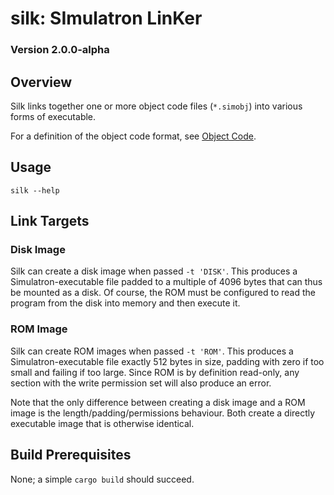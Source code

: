 # silk: SImulatron LinKer
### Version 2.0.0-alpha

## Overview
Silk links together one or more object code files (`*.simobj`) into various forms of executable.

For a definition of the object code format, see [Object Code](../Documentation/object-code.md).

## Usage
`silk --help`

## Link Targets
### Disk Image
Silk can create a disk image when passed `-t 'DISK'`. This produces a Simulatron-executable file padded to a multiple of 4096 bytes that can thus be mounted as a disk. Of course, the ROM must be configured to read the program from the disk into memory and then execute it.

### ROM Image
Silk can create ROM images when passed `-t 'ROM'`. This produces a Simulatron-executable file exactly 512 bytes in size, padding with zero if too small and failing if too large. Since ROM is by definition read-only, any section with the write permission set will also produce an error.

Note that the only difference between creating a disk image and a ROM image is the length/padding/permissions behaviour. Both create a directly executable image that is otherwise identical.

## Build Prerequisites
None; a simple `cargo build` should succeed.
